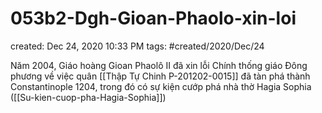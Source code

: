 # 053b2-Dgh-Gioan-Phaolo-xin-loi

created: Dec 24, 2020 10:33 PM
tags: #created/2020/Dec/24

Năm 2004, Giáo hoàng Gioan Phaolô II  đã xin lỗi Chính thống giáo Đông phương về việc quân [[Thập Tự Chinh P-201202-0015]] đã tàn phá thành Constantinople 1204, trong đó có sự kiện cướp phá nhà thờ Hagia Sophia ([[Su-kien-cuop-pha-Hagia-Sophia]])